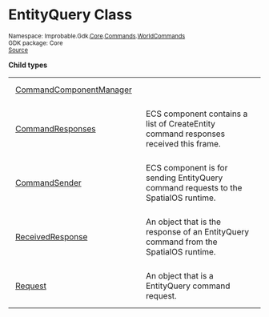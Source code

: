 
# EntityQuery Class
<sup>
Namespace: Improbable.Gdk.<a href="{{urlRoot}}/api/core-index">Core</a>.<a href="{{urlRoot}}/api/core/commands-index">Commands</a>.<a href="{{urlRoot}}/api/core/commands/world-commands">WorldCommands</a><br/>
GDK package: Core<br/>
<a href="https://www.github.com/spatialos/gdk-for-unity/blob/develop/workers/unity/Packages/com.improbable.gdk.core/Commands/WorldCommands/EntityQuery.cs/#L14">Source</a>
<style>
a code {
                    padding: 0em 0.25em!important;
}
code {
                    background-color: #ffffff!important;
}
</style>
</sup>






</p>

<b>Child types</b>

<table>
<tr>
<td style="padding: 14px; border: none; width: 23ch"><a href="{{urlRoot}}/api/core/commands/world-commands/entity-query/command-component-manager">CommandComponentManager</a></td>
<td style="padding: 14px; border: none;"></td>
</tr>
<tr>
<td style="padding: 14px; border: none; width: 23ch"><a href="{{urlRoot}}/api/core/commands/world-commands/entity-query/command-responses">CommandResponses</a></td>
<td style="padding: 14px; border: none;">ECS component contains a list of CreateEntity command responses received this frame. </td>
</tr>
<tr>
<td style="padding: 14px; border: none; width: 23ch"><a href="{{urlRoot}}/api/core/commands/world-commands/entity-query/command-sender">CommandSender</a></td>
<td style="padding: 14px; border: none;">ECS component is for sending EntityQuery command requests to the SpatialOS runtime. </td>
</tr>
<tr>
<td style="padding: 14px; border: none; width: 23ch"><a href="{{urlRoot}}/api/core/commands/world-commands/entity-query/received-response">ReceivedResponse</a></td>
<td style="padding: 14px; border: none;">An object that is the response of an EntityQuery command from the SpatialOS runtime. </td>
</tr>
<tr>
<td style="padding: 14px; border: none; width: 23ch"><a href="{{urlRoot}}/api/core/commands/world-commands/entity-query/request">Request</a></td>
<td style="padding: 14px; border: none;">An object that is a EntityQuery command request. </td>
</tr>
</table>












